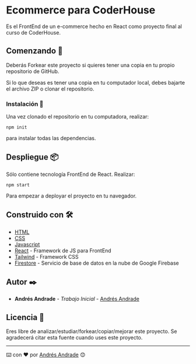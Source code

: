 # Ecommerce para CoderHouse

Es el FrontEnd de un e-commerce hecho en React como proyecto final al curso de CoderHouse.

## Comenzando 🚀

Deberás Forkear este proyecto si quieres tener una copia en tu propio repositorio de GitHub.

Si lo que deseas es tener una copia en tu computador local, debes bajarte el archivo ZIP o clonar el repositorio.

### Instalación 🔧

Una vez clonado el repositorio en tu computadora, realizar:
```
npm init
```
para instalar todas las dependencias.

## Despliegue 📦

Sólo contiene tecnología FrontEnd de React. Realizar:

``` 
npm start
```
Para empezar a deployar el proyecto en tu navegador.

## Construido con 🛠️

* [HTML](http://www.dropwizard.io/1.0.2/docs/)
* [CSS](https://maven.apache.org/)
* [Javascript](https://rometools.github.io/rome/)
* [React](https://reactjs.org/) - Framework de JS para FrontEnd
* [Tailwind](https://tailwindcss.com/docs/installation) - Framework CSS
* [Firestore](https://firebase.google.com/) - Servicio de base de datos en la nube de Google Firebase

## Autor ✒️

* **Andrés Andrade** - *Trabajo Inicial* - [Andrés Andrade](https://github.com/Buxtehud)

## Licencia 📄

Eres libre de analizar/estudiar/forkear/copiar/mejorar este proyecto. Se agradecerá citar esta fuente cuando uses este proyecto.


---
⌨️ con ❤️ por [Andrés Andrade](https://github.com/Buxtehud) 😊